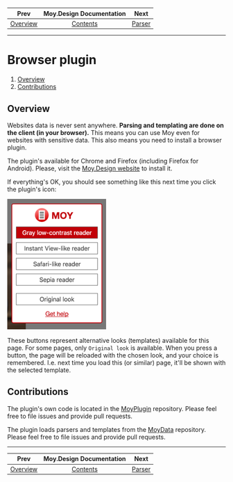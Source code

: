 
| Prev | Moy.Design Documentation          | Next                        |
| ---- |:---------------------------------:| --------------------------- |
| [Overview](overview.md#overview) | [Contents](../README.md#contents) | [Parser](parser.md#parser) |
---

# Browser plugin

1. [Overview](#overview)
1. [Contributions](#contributions)

## Overview

Websites data is never sent anywhere. **Parsing and templating are done on the client (in your browser).** This means you can use Moy even for websites with sensitive data. This also means you need to install a browser plugin.

The plugin's available for Chrome and Firefox (including Firefox for Android). Please, visit the [Moy.Design website](https://moy.design/) to install it.

If everything's OK, you should see something like this next time you click the plugin's icon:

<img src="plugin-popup.png" height="300">

These buttons represent alternative looks (templates) available for this page. For some pages, only `Original look` is available. When you press a button, the page will be reloaded with the chosen look, and your choice is remembered. I.e. next time you load this (or similar) page, it'll be shown with the selected template.

## Contributions

The plugin's own code is located in the [MoyPlugin](https://github.com/MoyDesign/MoyPlugin) repository. Please feel free to file issues and provide pull requests.

The plugin loads parsers and templates from the [MoyData](https://github.com/MoyDesign/MoyData) repository. Please feel free to file issues and provide pull requests.

---
| Prev | Moy.Design Documentation          | Next                        |
| ---- |:---------------------------------:| --------------------------- |
| [Overview](overview.md#overview) | [Contents](../README.md#contents) | [Parser](parser.md#parser) |
